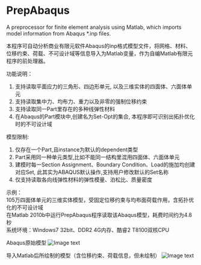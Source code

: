 # PrepAbaqus
A preprocessor for finite element analysis using Matlab, which imports model information from Abaqus *.inp files.

本程序可自动分析商业有限元软件Abaqus的inp格式模型文件，将网格、材料、位移约束、荷载、不可设计域等信息导入为Matlab变量，作为自编Matlab有限元程序的前处理器。

功能说明：
1. 支持读取平面应力的三角形、四边形单元, 以及三维实体的四面体、六面体单元
2. 支持读取集中力、均布力、重力以及非零的强制位移约束
3. 支持读取同一Part里存在的多种线弹性材料
4. 在Abaqus的Part模块中,创建名为Set-Opt的集合, 本程序即可识别出拓扑优化时的不可设计域

模型限制:
1. 仅存在一个Part,且instance为默认的dependent类型
2. Part采用同一种单元类型,比如不能同一结构里混用四面体、六面体单元
3. 建模时每一Section Assignment、Boundary Condition、Load的施加均创建对应Set, 此其实为ABAQUS默认操作,支持用户修改默认的Set名称
4. 仅支持读取各向线弹性材料的弹性模量、泊松比、质量密度

示例：</br>
105万四面体单元的三维实体模型，受固定位移约束与均布面荷载作用，含拓扑优化的不可设计域</br>
在Matlab 2010b中运行PrepAbaqus程序读取该Abaqus模型，耗费时间约为4.8秒</br>
系统环境：Windows7 32bit、DDR2 4G内存、酷睿2 T8100双核CPU</br>

Abaqus原始模型
![Image text](https://raw.githubusercontent.com/appreciator/PrepAbaqus/master/Examples/Example01_Abaqus.png)


导入Matlab后所绘制的模型（含位移约束、荷载信息，但未绘制）
![Image text](https://raw.githubusercontent.com/appreciator/PrepAbaqus/master/Examples/Example01_Matlab.png)
